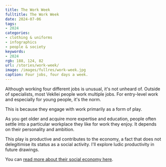 ```yaml
---
title: The Work Week
fulltitle: The Work Week
date: 2024-07-06
tags:
- 2024
categories:
- clothing & uniforms
- infographics
- people & society
keywords:
- 2024
rgb: 188, 124, 82
url: /stories/work-week/
image: /images/fullres/work-week.jpg
caption: Four jobs, four days a week.
---
```

Although working four different jobs is unusual, it's not unheard of. Outside of specialists, most Vekllei people work multiple jobs. For entry-level work and especially for young people, it's the norm.

This is because they engage with work primarily as a form of play.

As you get older and acquire more expertise and education, people often settle into a particular workplace they like for work they enjoy. It depends on their personality and ambition.

This play is productive and contributes to the economy, a fact that does not delegitimise its status as a social activity. I'll explore ludic productivity in future drawings.

You can [read more about their social economy here](/social-economy/).